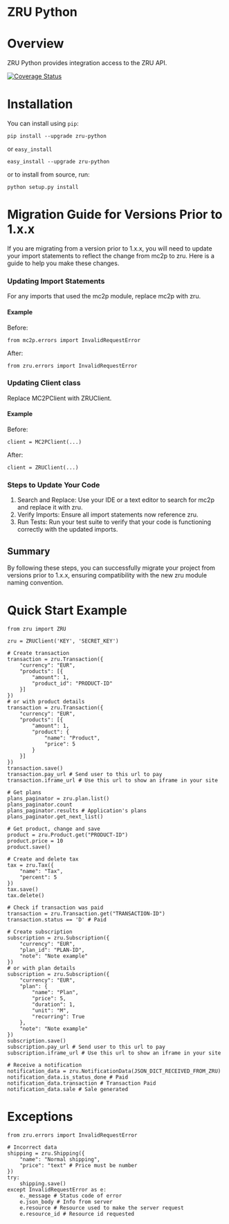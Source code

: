 # ZRU Python


# Overview

ZRU Python provides integration access to the ZRU API.

[![Coverage Status](https://coveralls.io/repos/github/zru/zru-python/badge.svg?branch=master)](https://coveralls.io/github/zru/zru-python?branch=master)

# Installation

You can install using `pip`:

    pip install --upgrade zru-python
    
or `easy_install`

    easy_install --upgrade zru-python

or to install from source, run:

    python setup.py install

# Migration Guide for Versions Prior to 1.x.x

If you are migrating from a version prior to 1.x.x, you will need to update your import statements to reflect the change from mc2p to zru. Here is a guide to help you make these changes.

### Updating Import Statements

For any imports that used the mc2p module, replace mc2p with zru.

#### Example

Before:

    from mc2p.errors import InvalidRequestError

After:

    from zru.errors import InvalidRequestError

### Updating Client class

Replace MC2PClient with ZRUClient.

#### Example

Before:

    client = MC2PClient(...)

After:

    client = ZRUClient(...)

### Steps to Update Your Code

1.  Search and Replace: Use your IDE or a text editor to search for mc2p and replace it with zru.
2.  Verify Imports: Ensure all import statements now reference zru.
3.  Run Tests: Run your test suite to verify that your code is functioning correctly with the updated imports.

## Summary

By following these steps, you can successfully migrate your project from versions prior to 1.x.x, ensuring compatibility with the new zru module naming convention.

# Quick Start Example

    from zru import ZRU
    
    zru = ZRUClient('KEY', 'SECRET_KEY')
    
    # Create transaction
    transaction = zru.Transaction({
        "currency": "EUR",
        "products": [{
            "amount": 1,
            "product_id": "PRODUCT-ID"
        }]
    })
    # or with product details
    transaction = zru.Transaction({
        "currency": "EUR",
        "products": [{
            "amount": 1,
            "product": {
                "name": "Product",
                "price": 5
            }
        }]
    })
    transaction.save()
    transaction.pay_url # Send user to this url to pay
    transaction.iframe_url # Use this url to show an iframe in your site

    # Get plans
    plans_paginator = zru.plan.list()
    plans_paginator.count
    plans_paginator.results # Application's plans
    plans_paginator.get_next_list()
    
    # Get product, change and save
    product = zru.Product.get("PRODUCT-ID")
    product.price = 10
    product.save()
    
    # Create and delete tax
    tax = zru.Tax({
        "name": "Tax",
        "percent": 5
    })
    tax.save()
    tax.delete()
    
    # Check if transaction was paid
    transaction = zru.Transaction.get("TRANSACTION-ID")
    transaction.status == 'D' # Paid
    
    # Create subscription
    subscription = zru.Subscription({
        "currency": "EUR",
        "plan_id": "PLAN-ID",
        "note": "Note example"
    })
    # or with plan details
    subscription = zru.Subscription({
        "currency": "EUR",
        "plan": {
            "name": "Plan",
            "price": 5,
            "duration": 1,
            "unit": "M",
            "recurring": True
        },
        "note": "Note example"
    })
    subscription.save()
    subscription.pay_url # Send user to this url to pay
    subscription.iframe_url # Use this url to show an iframe in your site

    # Receive a notification
    notification_data = zru.NotificationData(JSON_DICT_RECEIVED_FROM_ZRU)
    notification_data.is_status_done # Paid
    notification_data.transaction # Transaction Paid
    notification_data.sale # Sale generated

# Exceptions
    
    from zru.errors import InvalidRequestError
    
    # Incorrect data
    shipping = zru.Shipping({
        "name": "Normal shipping",
        "price": "text" # Price must be number
    })
    try:
        shipping.save()
    except InvalidRequestError as e:
        e._message # Status code of error
        e.json_body # Info from server
        e.resource # Resource used to make the server request
        e.resource_id # Resource id requested